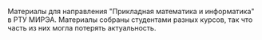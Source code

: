 Материалы для направления "Прикладная математика и информатика" в РТУ МИРЭА.
Материалы собраны студентами разных курсов, так что часть из них могла потерять актуальность.
